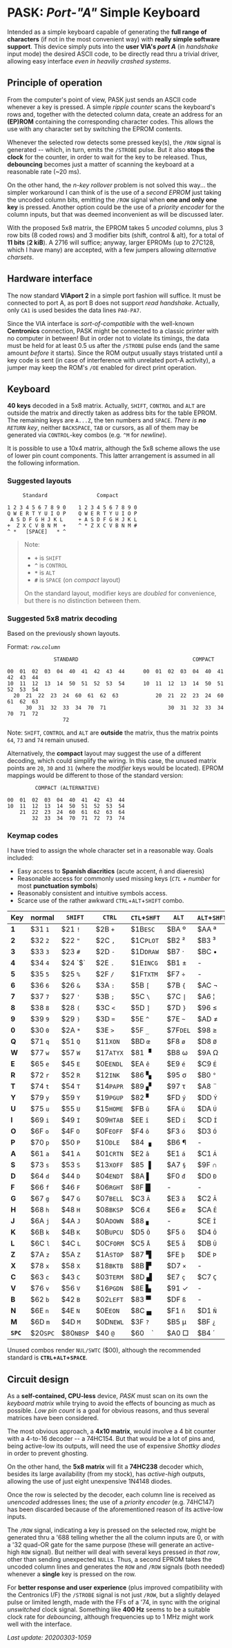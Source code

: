 # PASK: _Port-"A"_ Simple Keyboard

Intended as a simple keyboard capable of generating the **full range of characters**
(if not in the most convenient way) with **really simple software support**. This
device simply puts into the **user VIA's _port A_** (in _handshake_ input mode) the
desired ASCII code, to be directly read thru a trivial driver, allowing easy
interface _even in heaviliy crashed systems_.

## Principle of operation

From the computer's point of view, PASK just sends an ASCII code whenever a key is
pressed. A simple _ripple counter_ scans the keyboard's rows and, together with the
detected column data, create an address for an **(EP)ROM** containing the corresponding
character codes. This allows the use with any character set by switching the EPROM contents.

Whenever the selected row detects some pressed key(s), the `/ROW` signal is generated --
which, in turn, emits the `/STROBE` pulse. But it also **stops the clock** for the counter,
in order to wait for the key to be released. Thus, **debouncing** becomes just a matter of
scanning the keyboard at a reasonable rate (~20 ms).

On the other hand, the _n-key rollover_ problem is not solved this way... the simpler workaround
I can think of is the use of a _second EPROM_ just taking the uncoded column bits, emitting
the `/ROW` signal when **one and only one key** is pressed. Another option could be the use of a
_priority encoder_ for the column inputs, but that was deemed inconvenient as will be discussed
later.

With the proposed 5x8 matrix, the EPROM takes 5 _uncoded_ columns, plus 3 row bits (8 coded rows)
and 3 modifier bits (shift, control & alt), for a total of **11 bits** (**2 kiB**). A 2716 will
suffice; anyway, larger EPROMs (up to 27C128, which I have many) are accepted, with a few jumpers
allowing _alternative charsets_.

## Hardware interface

The now standard **VIAport 2** in a simple port fashion will suffice. It must be
connected to port A, as port B does not support _read handshake_. Actually, only `CA1`
is used besides the data lines `PA0-PA7`.

Since the VIA interface is _sort-of-compatible_ with the well-known **Centronics**
connection, PASK might be connected to a classic printer with no computer in between!
But in order not to violate its timings, the data must be held for at least 0.5 us
after the `/STROBE` pulse ends (and the same amount _before_ it starts). Since the
ROM output usually stays tristated until a key code is sent (in case of interference
with unrelated port-A activity), a jumper may keep the ROM's `/OE` enabled for
direct print operation.

## Keyboard

**40 keys** decoded in a 5x8 matrix. Actually, `SHIFT`, `CONTROL` and `ALT` are
outside the matrix and directly taken as address bits for the table EPROM. The
remaining keys are `A...Z`, the ten numbers and `SPACE`. _There is **no** `RETURN`
key_, neither `BACKSPACE`, `TAB` or cursors, as all of them may be generated via
`CONTROL`-key combos (e.g. `^M` for _newline_).

It is possible to use a 10x4 matrix, although the 5x8 scheme allows the use of
lower pin count components. This latter arrangement is assumed in all the following
information.

### Suggested layouts
```
     Standard                Compact

1 2 3 4 5 6 7 8 9 0    1 2 3 4 5 6 7 8 9 0
Q W E R T Y U I O P    Q W E R T Y U I O P
 A S D F G H J K L     + A S D F G H J K L
+  Z X C V B N M  +    ^ * Z X C V B N M #
^ *   [SPACE]   * ^ 
```

> Note:
> - **`+`** is `SHIFT`
> - **`^`** is `CONTROL`
> - **`*`** is `ALT`
> - **`#`** is `SPACE` (on _compact_ layout)
>
> On the standard layout, modifier keys are _doubled_ for convenience,
but there is no distinction between them.

### Suggested 5x8 matrix decoding

Based on the previously shown layouts.

Format: _`row`.`column`_

```
               STANDARD                                     COMPACT

00  01  02  03  04  40  41  42  43  44      00  01  02  03  04  40  41  42  43  44
10  11  12  13  14  50  51  52  53  54      10  11  12  13  14  50  51  52  53  54
  20  21  22  23  24  60  61  62  63            20  21  22  23  24  60  61  62  63
      30  31  32  33  34  70  71                    30  31  32  33  34  70  71  72
                  72
```

Note: `SHIFT`, `CONTROL` and `ALT` are **outside** the matrix, thus the
matrix points `64`, `73` and `74` remain unused.

Alternatively, the **compact** layout may suggest the use of a different decoding,
which could simplify the wiring. In this case, the unused matrix points are
`20`, `30` and `31` (where the _modifier_ keys would be located). EPROM mappings
would be different to those of the standard version:

```
         COMPACT (ALTERNATIVE)

00  01  02  03  04  40  41  42  43  44
10  11  12  13  14  50  51  52  53  54
    21  22  23  24  60  61  62  63  64
        32  33  34  70  71  72  73  74  
```

### Keymap codes

I have tried to assign the whole character set in a reasonable way. Goals included:

- Easy access to **Spanish diacritics** (acute accent, ñ and diaeresis)
- Reasonable access for commonly used missing keys (_`CTL` + number_ for most **punctuation symbols**)
- Reasonably consistent and intuitive symbols access.
- Scarce use of the rather awkward `CTRL`+`ALT`+`SHIFT` combo.

Key|normal|`SHIFT`|`CTRL`|`CTL`+`SHFT`|` ALT `|`ALT`+`SHFT`|`ALT`+`CTL`|`ALT`+`CTL`+`SHFT`
---|------|-------|------|------------|-------|------------|-----------|----------------
**1**|$31 `1`|$21 `!`|$2B `+`    |$1B`ESC`   |$BA &#186; |$AA &#170; |$A1 `¡`    |   -
**2**|$32 `2`|$22 `"`|$2C `,`    |$1C`PLOT`  |$B2 &#178; |$B3 &#179; |$A2 &#162; |   -
**3**|$33 `3`|$23 `#`|$2D `-`    |$1D`DRAW`  |$B7 &#183; |$BC &#8226;|$A3 `£`    |   -
**4**|$34 `4`|$24 `$`|$2E `.`    |$1E`INCG`  |$B1 &#177; |   -       |$A4 `€`    |   -
**5**|$35 `5`|$25 `%`|$2F `/`    |$1F`TXTM`  |$F7 `÷`    |   -       |$A5 `¥`    |   -
**6**|$36 `6`|$26 `&`|$3A `:`    |$5B `[`    |$7B `{`    |$AC &#172; |   -       |   -
**7**|$37 `7`|$27 `'`|$3B `;`    |$5C `\`    |$7C `\|`   |$A6 &#166; |   -       |   -
**8**|$38 `8`|$28 `(`|$3C `<`    |$5D `]`    |$7D `}`    |$96 &#8804;|$AB &#171; |$9C &#8734;
**9**|$39 `9`|$29 `)`|$3D `=`    |$5E `^`    |$7E `~`    |$AD &#8800;|$9D &#8776;|   -
**0**|$30 `0`|$2A `*`|$3E `>`    |$5F `_`    |$7F`DEL`   |$98 &#8805;|$BB &#187; |$AF &#175;
**Q**|$71 `q`|$51 `Q`|$11`XON` |$BD `œ`    |$F8 `ø`    |$D8 `Ø`    |   -       |   -
**W**|$77 `w`|$57 `W`|$17`ATYX`|$81 &#9629;|$B8 &#969; |$9A &#937; |   -       |   -
**E**|$65 `e`|$45 `E`|$0E`ENDL`|$EA `ê`    |$E9 `é`    |$C9 `É`    |$EB `ë`    |$CB `Ë`
**R**|$72 `r`|$52 `R`|$12`INK` |$86 &#9626;|$95 &#963; |$B0 `°`    |$AE &#174; |   -
**T**|$74 `t`|$54 `T`|$14`PAPR`|$89 &#9630;|$97 &#964; |$A8 &#168; |$92 &#915; |   -
**Y**|$79 `y`|$59 `Y`|$19`PGUP`|$82 &#9624;|$FD `ý`    |$DD `Ý`    |$FF &#255; |   -
**U**|$75 `u`|$55 `U`|$15`HOME`|$FB `û`    |$FA `ú`    |$DA `Ú`    |$FC `ü`    |$DC `Ü`
**I**|$69 `i`|$49 `I`|$09`HTAB`|$EE `î`    |$ED `í`    |$CD `Í`    |$EF `ï`    |$CF `Ï`
**O**|$6F `o`|$4F `O`|$0F`EOFF`|$F4 `ô`    |$F3 `ó`    |$D3 `Ó`    |$F6 `ö`    |$D6 `Ö`
**P**|$70 `p`|$50 `P`|$10`DLE` |$84 &#9623;|$B6 &#182; |   -       |$93 &#960; |   -
**A**|$61 `a`|$41 `A`|$01`CRTN`|$E2 `â`    |$E1 `á`    |$C1 `Á`    |$E4 `ä`    |$C4 `Ä`
**S**|$73 `s`|$53 `S`|$13`XOFF`|$85 &#9616;|$A7 `§`    |$9F &#8745;|$94 &#931; |   -
**D**|$64 `d`|$44 `D`|$04`ENDT`|$8A &#9612;|$F0 `đ`    |$D0 `Đ`    |$9B &#948; |   -
**F**|$66 `f`|$46 `F`|$06`RGHT`|$8F &#9608;|   -       |   -       |   -       |   -
**G**|$67 `g`|$47 `G`|$07`BELL`|$C3 `Ã`    |$E3 `ã`    |$C2 `Â`    |$E0 `à`    |$C0 `À`
**H**|$68 `h`|$48 `H`|$08`BKSP`|$C6 `Æ`    |$E6 `æ`    |$CA `Ê`    |$E8 `è`    |$C8 `È`
**J**|$6A `j`|$4A `J`|$0A`DOWN`|$88 &#9622;|   -       |$CE `Î`    |$EC `ì`    |$CC `Ì`
**K**|$6B `k`|$4B `K`|$0B`UPCU`|$D5 `Õ`    |$F5 `õ`    |$D4 `Ô`    |$F2 `ò`    |$D2 `Ò`
**L**|$6C `l`|$4C `L`|$0C`FORM`|$C5 `Å`    |$E5 `å`    |$DB `Û`    |$F9 `ù`    |$D9 `Ù`
**Z**|$7A `z`|$5A `Z`|$1A`STOP`|$87 &#9628;|$FE `þ`    |$DE `Þ`    |$99 &#1012;|   -
**X**|$78 `x`|$58 `X`|$18`BKTB`|$8B &#9627;|$D7 `×`    |   -       |$90 &#945; |   -
**C**|$63 `c`|$43 `C`|$03`TERM`|$8D &#9631;|$E7 `ç`    |$C7 `Ç`    |$A9 &#169; |   -
**V**|$76 `v`|$56 `V`|$16`PGDN`|$8E &#9625;|$91 &#10003;|   -      |$B9 &#916; |   -
**B**|$62 `b`|$42 `B`|$02`LEFT`|$83 &#9600;|$DF `ß`    |   -       |   -       |   -
**N**|$6E `n`|$4E `N`|$0E`EON `|$8C &#9604;|$F1 `ñ`    |$D1 `Ñ`    |$BE &#331; |   -
**M**|$6D `m`|$4D `M`|$0D`NEWL`|$3F `?`    |$B5 &#181; |$BF `¿`    |$9E &#8712;|   -
**`SPC`**|$20`SPC`|$80`NBSP`|$40 `@`|$60 ` ` `|$A0 &#9633;|$B4 &#180;|**$00`SWTC`**|-

Unused combos render `NUL/SWTC` ($00), although the recommended standard is **`CTRL`+`ALT`+`SPACE`**.

## Circuit design

As a **self-contained, CPU-less** device, _PASK_
must scan on its own the _keyboard matrix_
while trying to avoid the effects of bouncing
as much as possible. _Low pin count_ is a goal
for obvious reasons, and thus several matrices
have been considered.

The most obvious approach, a **4x10 matrix**,
would involve a 4 bit counter with a 4-to-16
decoder -- a 74HC154. But that would be a lot 
of pins and, being active-low its outputs,
will need the use of expensive _Shottky
diodes_ in order to prevent ghosting.

On the other hand, the **5x8 matrix** will
fit a **74HC238** decoder which, besides its
large availability (from my stock), has
_active-high_ outputs, allowing the use of
just eight unexpensive 1N4148 diodes.

Once the row is selected by the decoder,
each column line is received as _unencoded_
addresses lines; the use of a _priority
encoder_ (e.g. 74HC147) has been discarded
because of the aforementioned reason of its
active-low inputs.

The `/ROW` signal, indicating a key is pressed
on the selected row, might be generated thru a
'688 telling whether the all the column inputs
are 0, or with a '32 quad-OR gate for the same
purpose (these will generate an active-high `ROW`
signal). But neither will deal with several keys
pressed _in that row_, other than sending
unexpected `NULL`s. Thus, a second EPROM takes
the uncoded column lines and generates the `ROW`
and `/ROW` signals (both needed) whenever a
**single** key is pressed on the row.

For **better response and user experience** (plus
improved compatibility with the Centronics I/F)
the `/STROBE` signal is not just `/ROW`, but a
slightly delayed pulse or limited length, made
with the FFs of a '74, in sync with the original
_unswitched_ clock signal. Something like **400 Hz**
seems to be a suitable clock rate for _debouncing_,
although frequencies up to 1 MHz might work well
with the interface.

_Last update: 20200303-1059_
